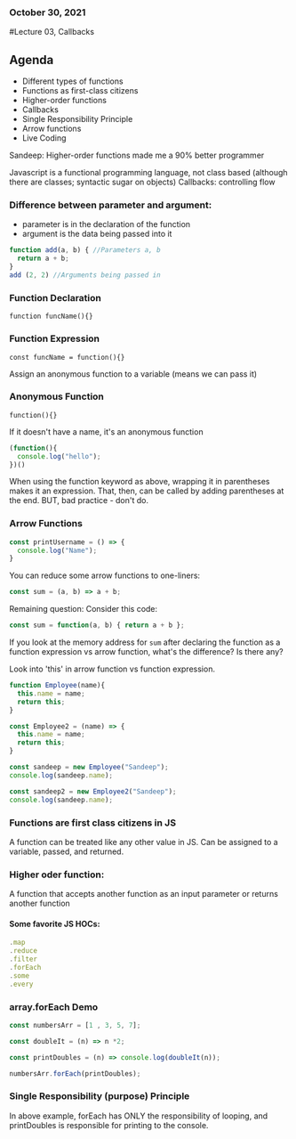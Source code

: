 ### October 30, 2021
#Lecture 03, Callbacks
## Agenda
* Different types of functions
* Functions as first-class citizens
* Higher-order functions 
* Callbacks
* Single Responsibility Principle
* Arrow functions
* Live Coding

Sandeep: Higher-order functions made me a 90% better programmer

Javascript is a functional programming language, not class based (although there are classes; syntactic sugar on objects)
Callbacks: controlling flow

### Difference between parameter and argument:
* parameter is in the declaration of the function
* argument is the data being passed into it

```javascript
function add(a, b) { //Parameters a, b
  return a + b;
}
add (2, 2) //Arguments being passed in
```
### Function Declaration
```
function funcName(){}
```
### Function Expression
```
const funcName = function(){}
```
Assign an anonymous function to a variable (means we can pass it)

### Anonymous Function
```
function(){}
```
If it doesn't have a name, it's an anonymous function

```javascript
(function(){
  console.log("hello");
})()
```
When using the function keyword as above, wrapping it in parentheses makes it an expression. That, then, can be called by adding parentheses at the end. BUT, bad practice - don't do.

### Arrow Functions
```javascript
const printUsername = () => {
  console.log("Name");
}
```

You can reduce some arrow functions to one-liners:
```javascript
const sum = (a, b) => a + b;
```

Remaining question:
Consider this code:
```javascript
const sum = function(a, b) { return a + b };
```

If you look at the memory address for ```sum``` after declaring the function as a function expression vs arrow function, what's the difference? Is there any?

Look into 'this' in arrow function vs function expression.

```javascript
function Employee(name){
  this.name = name;
  return this;
}

const Employee2 = (name) => {
  this.name = name;
  return this;
}

const sandeep = new Employee("Sandeep");
console.log(sandeep.name);

const sandeep2 = new Employee2("Sandeep");
console.log(sandeep.name);

```

### Functions are first class citizens in JS
A function can be treated like any other value in JS. Can be assigned to a variable, passed, and returned.

### Higher oder function:
A function that accepts another function as an input parameter or returns another function

#### Some favorite JS HOCs:
```javascript
.map
.reduce
.filter
.forEach
.some
.every
```

### array.forEach Demo

```javascript
const numbersArr = [1 , 3, 5, 7];

const doubleIt = (n) => n *2;

const printDoubles = (n) => console.log(doubleIt(n));

numbersArr.forEach(printDoubles);
```

### Single Responsibility (purpose) Principle
In above example, forEach has ONLY the responsibility of looping, and printDoubles is responsible for printing to the console.
